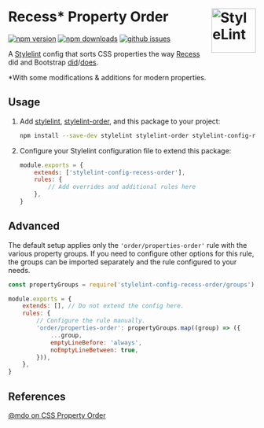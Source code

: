 # Recess\* Property Order [<img src="https://s3.amazonaws.com/media-p.slid.es/uploads/467124/images/2872758/stylelint-icon-black.svg" alt="StyleLint" width="90" height="90" align="right">][stylelint]

[![npm version][npm-img]][npm-url]
[![npm downloads][npm-dls]][npm-url]
[![github issues][issues-img]][issues-url]

A [Stylelint] config that sorts CSS properties the way [Recess] did and
Bootstrap [did]/[does].

\*With some modifications & additions for modern properties.

## Usage

1.  Add [stylelint], [stylelint-order], and this package to your project:
    ```sh
    npm install --save-dev stylelint stylelint-order stylelint-config-recess-order
    ```
2.  Configure your Stylelint configuration file to extend this package:
    ```js
    module.exports = {
    	extends: ['stylelint-config-recess-order'],
    	rules: {
    		// Add overrides and additional rules here
    	},
    }
    ```

## Advanced

The default setup applies only the `'order/properties-order'` rule with the 
various property groups. If you need to configure other options for this rule,
the groups can be imported separately and the rule configured to your needs.

```js
const propertyGroups = require('stylelint-config-recess-order/groups')

module.exports = {
	extends: [], // Do not extend the config here.
	rules: {
		// Configure the rule manually.
		'order/properties-order': propertyGroups.map((group) => ({
			...group,
			emptyLineBefore: 'always',
			noEmptyLineBetween: true,
		})),
	},
}
```

## References

[@mdo on CSS Property Order][mdo-order]

[npm-url]: https://www.npmjs.com/package/stylelint-config-recess-order
[npm-img]: https://img.shields.io/npm/v/stylelint-config-recess-order.svg?style=flat-square
[npm-dls]: https://img.shields.io/npm/dt/stylelint-config-recess-order.svg?style=flat-square
[issues-url]: https://github.com/stormwarning/stylelint-config-recess-order/issues
[issues-img]: https://img.shields.io/github/issues/stormwarning/stylelint-config-recess-order.svg?style=flat-square
[stylelint]: https://github.com/stylelint/stylelint
[stylelint-order]: https://github.com/hudochenkov/stylelint-order
[recess]: https://github.com/twitter/recess/blob/29bccc870b7b4ccaa0a138e504caf608a6606b59/lib/lint/strict-property-order.js
[did]: https://github.com/twbs/bootstrap/blob/f58997a0dae54dc98d11892afef9acb85bdc6a1e/.scss-lint.yml#L136
[does]: https://github.com/twbs/stylelint-config-twbs-bootstrap/blob/ad67be6e4ceb48809fa1dce13b7892f9d2018995/css/index.js#L38
[mdo-order]: https://markdotto.com/blog/css-property-order/
